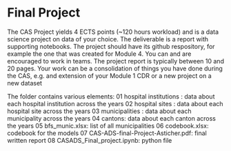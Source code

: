 # Final Project 

The CAS Project yields 4 ECTS points (~120 hours workload) and is a data science project on data of your choice. The deliverable is a report with supporting notebooks. The project should have its github respository, for example the one that was created for Module 4. You can and are encouraged to work in teams. The project report is typically between 10 and 20 pages. Your work can be a consolidation of things you have done during the CAS, e.g. and extension of your Module 1 CDR or a new project on a new dataset

The folder contains various elements: 
01 hospital institutions : data about each hospital institution across the years
02 hospital sites : data about each hospital site across the years
03 municipalities : data about each municipality across the years
04 cantons: data about each canton across the years 
05 bfs_munic.xlsx: list of all municipalities
06 codebook.xlsx: codebook for the models 
07 CAS-ADS-final-Project-Asticher.pdf: final written report
08 CASADS_Final_project.ipynb: python file

